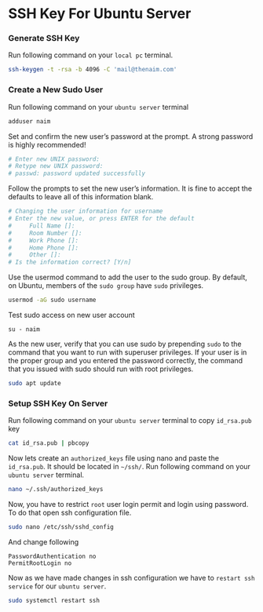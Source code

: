 # SSH Key For Ubuntu Server



### Generate SSH Key

Run following command on your `local pc` terminal. 

```bash
ssh-keygen -t -rsa -b 4096 -C 'mail@thenaim.com'
```



### Create a New Sudo User

Run following command on your `ubuntu server` terminal

```bash
adduser naim
```



Set and confirm the new user’s password at the prompt. A strong password is highly recommended!

```bash
# Enter new UNIX password:
# Retype new UNIX password:
# passwd: password updated successfully
```



Follow the prompts to set the new user’s information. It is fine to accept the defaults to leave all of this information blank.

```bash
# Changing the user information for username
# Enter the new value, or press ENTER for the default
#     Full Name []:
#     Room Number []:
#     Work Phone []:
#     Home Phone []:
#     Other []:
# Is the information correct? [Y/n]
```



Use the usermod command to add the user to the sudo group. By default, on Ubuntu, members of the `sudo group` have `sudo` privileges.

```bash
usermod -aG sudo username
```



Test sudo access on new user account

```
su - naim
```



As the new user, verify that you can use sudo by prepending `sudo` to the command that you want to run with superuser privileges. If your user is in the proper group and you entered the password correctly, the command that you issued with sudo should run with root privileges.

```bash
sudo apt update
```



### Setup SSH Key On Server



Run following command on your `ubuntu server` terminal to copy `id_rsa.pub` key

```bash
cat id_rsa.pub | pbcopy
```



Now lets create an `authorized_keys` file using nano and paste the `id_rsa.pub`. It should be located in `~/ssh/`. Run following command on your `ubuntu server` terminal.

```bash
nano ~/.ssh/authorized_keys
```



Now, you have to restrict `root` user login permit and login using password. To do that open ssh configuration file.

```bash
sudo nano /etc/ssh/sshd_config

```

And change following

```
PasswordAuthentication no
PermitRootLogin no
```



Now as we have made changes in ssh configuration we have to `restart ssh service` for our `ubuntu server`.

```bash
sudo systemctl restart ssh
```


